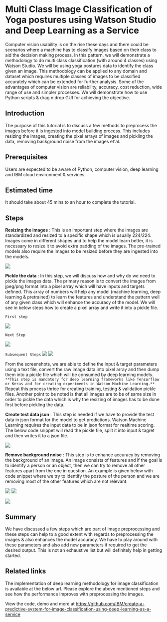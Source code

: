# Multi Class Image Classification of Yoga postures using Watson Studio and Deep Learning as a Service

Computer vision usability is on the rise these days and there could be scenarios where a machine has to classify images based on their class to aid the decision making process. In this pattern, we will demonstrate a methodology to do multi class classification (with around 4 classes) using Watson Studio. We will be using yoga postures data to identify the class given an image. This methodology can be applied to any domain and dataset which requires multiple classes of images to be classified accurately which can be extended for further analysis. Some of the advantages of computer vision are reliability, accuracy, cost reduction, wide range of use and simpler processes. We will demonstrate how to use Python scripts & drag n drop GUI for achieving the objective.

## Introduction
The purpose of this tutorial is to discuss a few methods to preprocess the images before it is ingested into model building process. This includes resizing the images, creating the pixel arrays of images and pickling the data, removing background noise from the images et'al.

## Prerequisites
Users are expected to be aware of Python, computer vision, deep learning and IBM cloud environment & services.

## Estimated time
It should take about 45 mins to an hour to complete the tutorial.

## Steps

**Resizing the images** : This is an important step where the images are standardized and resized to a specific shape which is usually 224/224. Images come in different shapes and to help the model learn better, it is necessary to resize it to avoid extra padding of the images. The pre-trained models also require the images to be resized before they are ingested into the models.

![](https://github.com/IBM/image-preprocessing-for-deep-learning-models/blob/master/doc/source/images/resize_image.png)

**Pickle the data** : In this step, we will discuss how and why do we need to pickle the images data. The primary reason is to convert the images from jpeg/png format into a pixel array which will have inputs and targets defined. This array of numbers will help any model (machine learning, deep learning & pretrained) to learn the features and understand the pattern well of any given class which will enhance the accuracy of the model. We will see in below steps how to create a pixel array and write it into a pickle file.

`First step`

![](https://github.com/IBM/image-preprocessing-for-deep-learning-models/blob/master/doc/source/images/create_txt.png)

`Next Step`

![](https://github.com/IBM/image-preprocessing-for-deep-learning-models/blob/master/doc/source/images/extract_data.png)

`Subsequent Steps`
![](https://github.com/IBM/image-preprocessing-for-deep-learning-models/blob/master/doc/source/images/create_pkl_file_1.png)
![](https://github.com/IBM/image-preprocessing-for-deep-learning-models/blob/master/doc/source/images/create_pkl_file_2.png)

From the screenshots, we are able to define the input & target parameters using a text file, convert the raw image data into pixel array and then dump them into a pickle file which will be consumed by deep learning models. `**This step is mandatory for deep learning frameworks like Tensorflow or Keras and for creating experiments in Watson Machine Learning.**` Repeat this process thrice for creating training, testing & validation pickle files. Another point to be noted is that all images are to be of same size in order to pickle the data which is why the resizing of images has to be done first before pickling the data.

**Create test data json** : This step is needed if we have to provide the test data in json format for the model to get predictions. Watson Machine Learning requires the input data to be in json format for realtime scoring. The below code snippet will read the pickle file, split it into input & tagret and then writes it to a json file.

![](https://github.com/IBM/image-preprocessing-for-deep-learning-models/blob/master/doc/source/images/create_json.png)

**Remove background noise** : This step is to enhance accuracy by removing the background of an image. An image consists of features and if the goal is to identify a person or an object, then we can try to remove all other features apart from the one in question. An example is given below with code snippet where we try to identify the posture of the person and we are removing most of the other features which are not relevant.

![](https://github.com/IBM/image-preprocessing-for-deep-learning-models/blob/master/doc/source/images/rmv_bckgnd_1.png)
![](https://github.com/IBM/image-preprocessing-for-deep-learning-models/blob/master/doc/source/images/rmv_bckgnd_2.png)

![](https://github.com/IBM/image-preprocessing-for-deep-learning-models/blob/master/doc/source/images/remove_bckgrnd.png)

## Summary
We have discussed a few steps which are part of image preprocessing and these steps can help to a good extent with regards to preprocessing the images & also enhances the model accuracy. We have to play around with these parameters and also add new parameters if required to get the desired output. This is not an exhaustive list but will definitely help in getting started. 

## Related links
The implementation of deep learning methodology for image classification is available at the below url. Please explore the above mentioned steps and see how the performance improves with preprocessing the images.  

View the code, demo and more at https://github.com/IBM/create-a-predictive-system-for-image-classification-using-deep-learning-as-a-service
